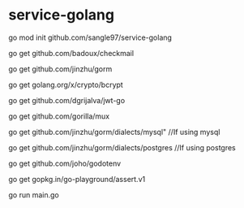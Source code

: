 # service-golang

go mod init github.com/sangle97/service-golang

go get github.com/badoux/checkmail

go get github.com/jinzhu/gorm

go get golang.org/x/crypto/bcrypt

go get github.com/dgrijalva/jwt-go

go get github.com/gorilla/mux

go get github.com/jinzhu/gorm/dialects/mysql" //If using mysql 

go get github.com/jinzhu/gorm/dialects/postgres //If using postgres

go get github.com/joho/godotenv

go get gopkg.in/go-playground/assert.v1


go run main.go
